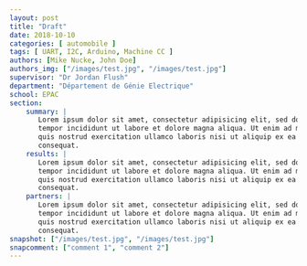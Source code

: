 ```yaml
---
layout: post
title: "Draft"
date: 2018-10-10
categories: [ automobile ]
tags: [ UART, I2C, Arduino, Machine CC ]
authors: [Mike Nucke, John Doe]
authors_img: ["/images/test.jpg", "/images/test.jpg"]
supervisor: "Dr Jordan Flush"
department: "Département de Génie Electrique"
school: EPAC
section:
    summary: |
       Lorem ipsum dolor sit amet, consectetur adipisicing elit, sed do eiusmod
       tempor incididunt ut labore et dolore magna aliqua. Ut enim ad minim veniam,
       quis nostrud exercitation ullamco laboris nisi ut aliquip ex ea commodo
       consequat.
    results: |
       Lorem ipsum dolor sit amet, consectetur adipisicing elit, sed do eiusmod
       tempor incididunt ut labore et dolore magna aliqua. Ut enim ad minim veniam,
       quis nostrud exercitation ullamco laboris nisi ut aliquip ex ea commodo
       consequat.
    partners: |
       Lorem ipsum dolor sit amet, consectetur adipisicing elit, sed do eiusmod
       tempor incididunt ut labore et dolore magna aliqua. Ut enim ad minim veniam,
       quis nostrud exercitation ullamco laboris nisi ut aliquip ex ea commodo
       consequat.
snapshot: ["/images/test.jpg", "/images/test.jpg"]
snapcomment: ["comment 1", "comment 2"]
---
```





